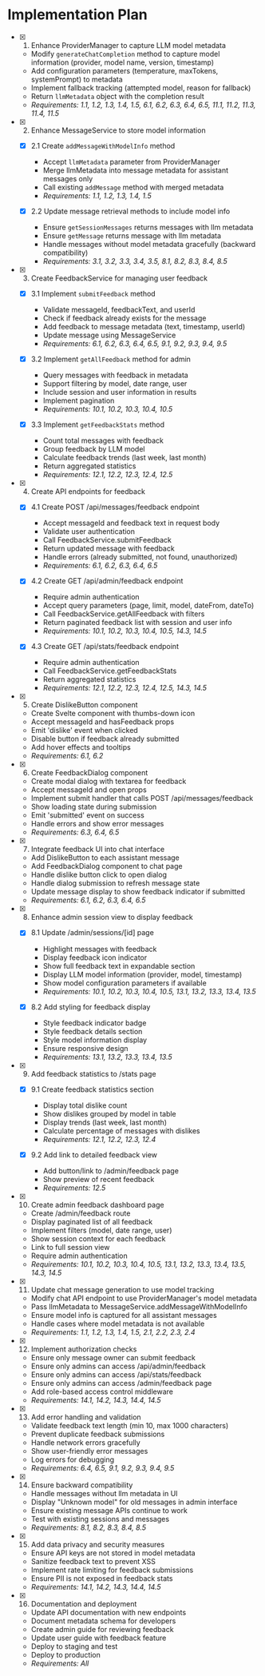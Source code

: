 # Implementation Plan

- [x] 1. Enhance ProviderManager to capture LLM model metadata
  - Modify `generateChatCompletion` method to capture model information (provider, model name, version, timestamp)
  - Add configuration parameters (temperature, maxTokens, systemPrompt) to metadata
  - Implement fallback tracking (attempted model, reason for fallback)
  - Return `llmMetadata` object with the completion result
  - _Requirements: 1.1, 1.2, 1.3, 1.4, 1.5, 6.1, 6.2, 6.3, 6.4, 6.5, 11.1, 11.2, 11.3, 11.4, 11.5_

- [x] 2. Enhance MessageService to store model information
  - [x] 2.1 Create `addMessageWithModelInfo` method
    - Accept `llmMetadata` parameter from ProviderManager
    - Merge llmMetadata into message metadata for assistant messages only
    - Call existing `addMessage` method with merged metadata
    - _Requirements: 1.1, 1.2, 1.3, 1.4, 1.5_
  
  - [x] 2.2 Update message retrieval methods to include model info
    - Ensure `getSessionMessages` returns messages with llm metadata
    - Ensure `getMessage` returns message with llm metadata
    - Handle messages without model metadata gracefully (backward compatibility)
    - _Requirements: 3.1, 3.2, 3.3, 3.4, 3.5, 8.1, 8.2, 8.3, 8.4, 8.5_

- [x] 3. Create FeedbackService for managing user feedback
  - [x] 3.1 Implement `submitFeedback` method
    - Validate messageId, feedbackText, and userId
    - Check if feedback already exists for the message
    - Add feedback to message metadata (text, timestamp, userId)
    - Update message using MessageService
    - _Requirements: 6.1, 6.2, 6.3, 6.4, 6.5, 9.1, 9.2, 9.3, 9.4, 9.5_
  
  - [x] 3.2 Implement `getAllFeedback` method for admin
    - Query messages with feedback in metadata
    - Support filtering by model, date range, user
    - Include session and user information in results
    - Implement pagination
    - _Requirements: 10.1, 10.2, 10.3, 10.4, 10.5_
  
  - [x] 3.3 Implement `getFeedbackStats` method
    - Count total messages with feedback
    - Group feedback by LLM model
    - Calculate feedback trends (last week, last month)
    - Return aggregated statistics
    - _Requirements: 12.1, 12.2, 12.3, 12.4, 12.5_

- [x] 4. Create API endpoints for feedback
  - [x] 4.1 Create POST /api/messages/feedback endpoint
    - Accept messageId and feedback text in request body
    - Validate user authentication
    - Call FeedbackService.submitFeedback
    - Return updated message with feedback
    - Handle errors (already submitted, not found, unauthorized)
    - _Requirements: 6.1, 6.2, 6.3, 6.4, 6.5_
  
  - [x] 4.2 Create GET /api/admin/feedback endpoint
    - Require admin authentication
    - Accept query parameters (page, limit, model, dateFrom, dateTo)
    - Call FeedbackService.getAllFeedback with filters
    - Return paginated feedback list with session and user info
    - _Requirements: 10.1, 10.2, 10.3, 10.4, 10.5, 14.3, 14.5_
  
  - [x] 4.3 Create GET /api/stats/feedback endpoint
    - Require admin authentication
    - Call FeedbackService.getFeedbackStats
    - Return aggregated statistics
    - _Requirements: 12.1, 12.2, 12.3, 12.4, 12.5, 14.3, 14.5_

- [x] 5. Create DislikeButton component
  - Create Svelte component with thumbs-down icon
  - Accept messageId and hasFeedback props
  - Emit 'dislike' event when clicked
  - Disable button if feedback already submitted
  - Add hover effects and tooltips
  - _Requirements: 6.1, 6.2_

- [x] 6. Create FeedbackDialog component
  - Create modal dialog with textarea for feedback
  - Accept messageId and open props
  - Implement submit handler that calls POST /api/messages/feedback
  - Show loading state during submission
  - Emit 'submitted' event on success
  - Handle errors and show error messages
  - _Requirements: 6.3, 6.4, 6.5_

- [x] 7. Integrate feedback UI into chat interface
  - Add DislikeButton to each assistant message
  - Add FeedbackDialog component to chat page
  - Handle dislike button click to open dialog
  - Handle dialog submission to refresh message state
  - Update message display to show feedback indicator if submitted
  - _Requirements: 6.1, 6.2, 6.3, 6.4, 6.5_

- [x] 8. Enhance admin session view to display feedback
  - [x] 8.1 Update /admin/sessions/[id] page
    - Highlight messages with feedback
    - Display feedback icon indicator
    - Show full feedback text in expandable section
    - Display LLM model information (provider, model, timestamp)
    - Show model configuration parameters if available
    - _Requirements: 10.1, 10.2, 10.3, 10.4, 10.5, 13.1, 13.2, 13.3, 13.4, 13.5_
  
  - [x] 8.2 Add styling for feedback display
    - Style feedback indicator badge
    - Style feedback details section
    - Style model information display
    - Ensure responsive design
    - _Requirements: 13.1, 13.2, 13.3, 13.4, 13.5_

- [x] 9. Add feedback statistics to /stats page
  - [x] 9.1 Create feedback statistics section
    - Display total dislike count
    - Show dislikes grouped by model in table
    - Display trends (last week, last month)
    - Calculate percentage of messages with dislikes
    - _Requirements: 12.1, 12.2, 12.3, 12.4_
  
  - [x] 9.2 Add link to detailed feedback view
    - Add button/link to /admin/feedback page
    - Show preview of recent feedback
    - _Requirements: 12.5_

- [x] 10. Create admin feedback dashboard page
  - Create /admin/feedback route
  - Display paginated list of all feedback
  - Implement filters (model, date range, user)
  - Show session context for each feedback
  - Link to full session view
  - Require admin authentication
  - _Requirements: 10.1, 10.2, 10.3, 10.4, 10.5, 13.1, 13.2, 13.3, 13.4, 13.5, 14.3, 14.5_

- [x] 11. Update chat message generation to use model tracking
  - Modify chat API endpoint to use ProviderManager's model metadata
  - Pass llmMetadata to MessageService.addMessageWithModelInfo
  - Ensure model info is captured for all assistant messages
  - Handle cases where model metadata is not available
  - _Requirements: 1.1, 1.2, 1.3, 1.4, 1.5, 2.1, 2.2, 2.3, 2.4_

- [x] 12. Implement authorization checks
  - Ensure only message owner can submit feedback
  - Ensure only admins can access /api/admin/feedback
  - Ensure only admins can access /api/stats/feedback
  - Ensure only admins can access /admin/feedback page
  - Add role-based access control middleware
  - _Requirements: 14.1, 14.2, 14.3, 14.4, 14.5_

- [x] 13. Add error handling and validation
  - Validate feedback text length (min 10, max 1000 characters)
  - Prevent duplicate feedback submissions
  - Handle network errors gracefully
  - Show user-friendly error messages
  - Log errors for debugging
  - _Requirements: 6.4, 6.5, 9.1, 9.2, 9.3, 9.4, 9.5_

- [x] 14. Ensure backward compatibility
  - Handle messages without llm metadata in UI
  - Display "Unknown model" for old messages in admin interface
  - Ensure existing message APIs continue to work
  - Test with existing sessions and messages
  - _Requirements: 8.1, 8.2, 8.3, 8.4, 8.5_

- [x] 15. Add data privacy and security measures
  - Ensure API keys are not stored in model metadata
  - Sanitize feedback text to prevent XSS
  - Implement rate limiting for feedback submissions
  - Ensure PII is not exposed in feedback stats
  - _Requirements: 14.1, 14.2, 14.3, 14.4, 14.5_

- [x] 16. Documentation and deployment
  - Update API documentation with new endpoints
  - Document metadata schema for developers
  - Create admin guide for reviewing feedback
  - Update user guide with feedback feature
  - Deploy to staging and test
  - Deploy to production
  - _Requirements: All_
